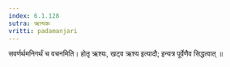 ```yaml
---
index: 6.1.128
sutra: ऋत्यकः
vritti: padamanjari
---
```


 सवर्णर्थमनिगर्थं च वचनमिति। होतृ ऋश्यः, खट्व ऋश्य इत्यादौ; इन्यत्र पूर्वेणैव सिद्धत्वात् ॥
